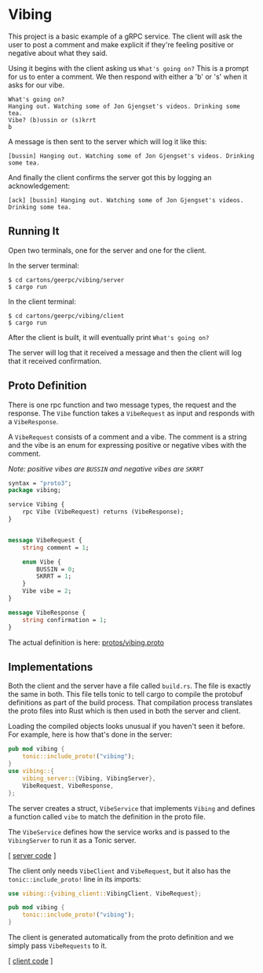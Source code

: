 # Vibing

This project is a basic example of a gRPC service. The client will ask the user to post a comment and make explicit if they're feeling positive or negative about what they said.

Using it begins with the client asking us `What's going on?` This is a prompt for us to enter a comment. We then respond with either a 'b' or 's' when it asks for our vibe.

```
What's going on?
Hanging out. Watching some of Jon Gjengset's videos. Drinking some tea.
Vibe? (b)ussin or (s)krrt
b
```

A message is then sent to the server which will log it like this:

```
[bussin] Hanging out. Watching some of Jon Gjengset's videos. Drinking some tea.
```

And finally the client confirms the server got this by logging an acknowledgement:

```
[ack] [bussin] Hanging out. Watching some of Jon Gjengset's videos. Drinking some tea.
```

## Running It

Open two terminals, one for the server and one for the client.

In the server terminal:

```shell
$ cd cartons/geerpc/vibing/server
$ cargo run
```

In the client terminal:

```shell
$ cd cartons/geerpc/vibing/client
$ cargo run
```

After the client is built, it will eventually print `What's going on?`

The server will log that it received a message and then the client will log that it received confirmation.

## Proto Definition

There is one rpc function and two message types, the request and the response. The `Vibe` function takes a `VibeRequest` as input and responds with a `VibeResponse`.

A `VibeRequest` consists of a comment and a vibe. The comment is a string and the vibe is an enum for expressing positive or negative vibes with the comment.

_Note: positive vibes are `BUSSIN` and negative vibes are `SKRRT`_


```protobuf
syntax = "proto3";
package vibing;

service Vibing {
    rpc Vibe (VibeRequest) returns (VibeResponse);
}


message VibeRequest {
    string comment = 1;

    enum Vibe {
        BUSSIN = 0;
        SKRRT = 1;
    }
    Vibe vibe = 2;
}

message VibeResponse {
    string confirmation = 1;
}
```

The actual definition is here: [protos/vibing.proto](protos/vibing.proto)

## Implementations

Both the client and the server have a file called `build.rs`. The file is exactly the same in both. This file tells tonic to tell cargo to compile the protobuf definitions as part of the build process. That compilation process translates the proto files into Rust which is then used in both the server and client.

Loading the compiled objects looks unusual if you haven't seen it before. For example, here is how that's done in the server:

```rust
pub mod vibing {
    tonic::include_proto!("vibing");
}
use vibing::{
    vibing_server::{Vibing, VibingServer},
    VibeRequest, VibeResponse,
};
```

The server creates a struct, `VibeService` that implements `Vibing` and defines a function called `vibe` to match the definition in the proto file.

The `VibeService` defines how the service works and is passed to the `VibingServer` to run it as a Tonic server. 

[ [server code](server/src/main.rs) ]

The client only needs `VibeClient` and `VibeRequest`, but it also has the `tonic::include_proto!` line in its imports:

```rust
use vibing::{vibing_client::VibingClient, VibeRequest};

pub mod vibing {
    tonic::include_proto!("vibing");
}
```

The client is generated automatically from the proto definition and we simply pass `VibeRequests` to it.

[ [client code](client/src/main.rs) ]

